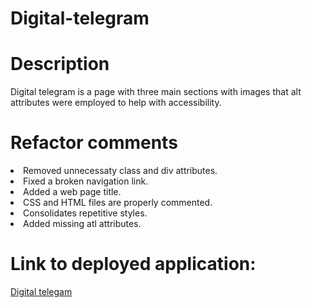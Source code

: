 <h1> Digital-telegram </h1>
<h1> Description </h1>
<p> Digital telegram is a page with three main sections with images that alt attributes were employed to help with accessibility.</p>

<h1> Refactor comments</h1>
<li> Removed unnecessaty class and div attributes. </li>
<li> Fixed a broken navigation link. </li>
<li> Added a web page title.</li>
<li> CSS and HTML files are properly commented.</li>
<li> Consolidates repetitive styles.</li>
<li> Added missing atl attributes. </li>

<h1> Link to deployed application:</h1>
<a href="https://gabrielarec.github.io/telegram-digital/"> Digital telegam </a>
